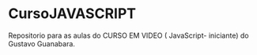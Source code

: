 # CursoJAVASCRIPT
 Repositorio para as aulas do CURSO EM VIDEO ( JavaScript- iniciante) do Gustavo Guanabara. 
